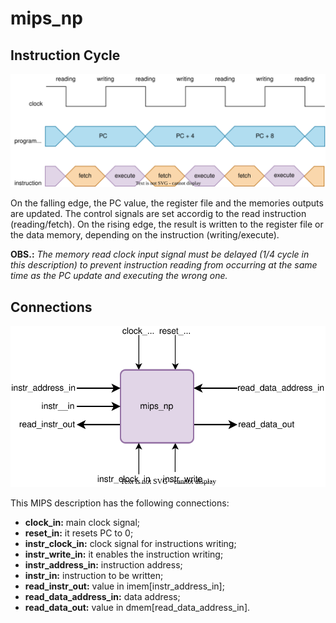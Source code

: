 # mips_np

## Instruction Cycle

![instruction cycle](../alib/instruction_cycle.svg)  

On the falling edge, the PC value, the register file and the memories outputs are updated. The control signals are set accordig to the read instruction (reading/fetch). On the rising edge, the result is written to the register file or the data memory, depending on the instruction (writing/execute).  

**OBS.:** *The memory read clock input signal must be delayed (1/4 cycle in this description) to prevent instruction reading from occurring at the same time as the PC update and executing the wrong one.*

## Connections

![mips_np representation](../alib/mips_np_representation.svg)  

This MIPS description has the following connections:
- **clock_in:** main clock signal;
- **reset_in:** it resets PC to 0;
- **instr_clock_in:** clock signal for instructions writing;
- **instr_write_in:** it enables the instruction writing;
- **instr_address_in:** instruction address;
- **instr_in:** instruction to be written;
- **read_instr_out:** value in imem[instr_address_in];
- **read_data_address_in:** data address;
- **read_data_out:** value in dmem[read_data_address_in].  
